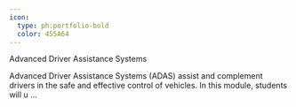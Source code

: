 ```yaml
---
icon:
  type: ph:portfolio-bold
  color: 455A64
---
```

Advanced Driver Assistance Systems

Advanced Driver Assistance Systems (ADAS) assist and complement drivers in the safe and effective control of vehicles. In this module, students will u ... 
